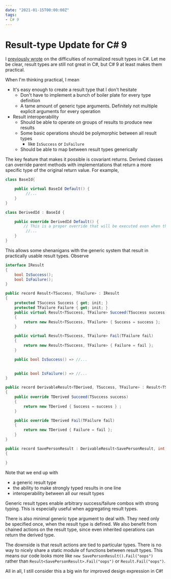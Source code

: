 ```yaml
---
date: "2021-01-15T00:00:00Z"
tags:
- C# 9
---
```

# Result-type Update for C# 9

I [previously wrote](./2020-05-07-Result-Types.md) on the difficulties of normalized result types in C#. Let me be clear, result types are still not great in C#, but C# 9 at least makes them practical.

When I'm thinking practical, I mean
 - It's easy enough to create a result type that I don't hesitate
   - Don't have to implement a bunch of boiler plate for every type definition
   - A tame amount of generic type arguments. Definitely not multiple explicit arguments for every operation  
 - Result interoperability
   - Should be able to operate on groups of results to produce new results
   - Some basic operations should be polymorphic between all result types
     - like `IsSuccess` or `IsFailure`
   - Should be able to map between result types generically

The key feature that makes it possible is covariant returns. Derived classes can override parent methods with implementations that return a more specific type of the original return value. For example,

```cs
class BaseId{

    public virtual BaseId Default() {
         //...
    }
}

class DerivedId : BaseId {

    public override DerivedId Default() {
        // This is a proper override that will be executed even when the instance is called as a BaseId
         //...
    }
}
```


This allows some shenanigans with the generic system that result in practically usable result types.  Observe

```cs
interface IResult
{
    bool IsSuccess();
    bool IsFailure();
}

public record Result<TSuccess, TFailure> : IResult
{
    protected TSuccess Success { get; init; }
    protected TFailure Failure { get; init; }
    public virtual Result<TSuccess, TFailure> Succeed(TSuccess success)
    {
        return new Result<TSuccess, TFailure> { Success = success };
    }

    public virtual Result<TSuccess, TFailure> Fail(TFailure fail)
    {
        return new Result<TSuccess, TFailure> { Failure = fail };
    }

    public bool IsSuccess() => //...
    

    public bool IsFailure() => //...
}

public record DerivableResult<TDerived, TSuccess, TFailure> : Result<TSuccess, TFailure> where TDerived : DerivableResult<TDerived, TSuccess, TFailure>, new()
{
    public override TDerived Succeed(TSuccess success)
    {
        return new TDerived { Success = success } ;
    }

    public override TDerived Fail(TFailure fail)
    {
        return new TDerived { Failure = fail };
    }
}

public record SavePersonResult : DerivableResult<SavePersonResult, int, string>
{

}
```

Note that we end up with 
- a generic result type 
- the ability to make strongly typed results in one line
- interoperability between all our result types

Generic result types enable arbitrary success/failure combos with strong typing. This is especially useful when aggregating result types.

There is also minimal generic type argument to deal with. They need only be specified once, when the result type is defined.
We also benefit from chained actions on the result type, since even inherited operations can return the derived type.

The downside is that result actions are tied to particular types. There is no way to nicely share a static module of functions between result types.
This means our code looks more like `new SavePersonResult().Fail("oops")` rather than `Result<SavePersonResult>.Fail("oops")` or `Result.Fail("oops")`.

All in all, I still consider this a big win for improved design expression in C#!